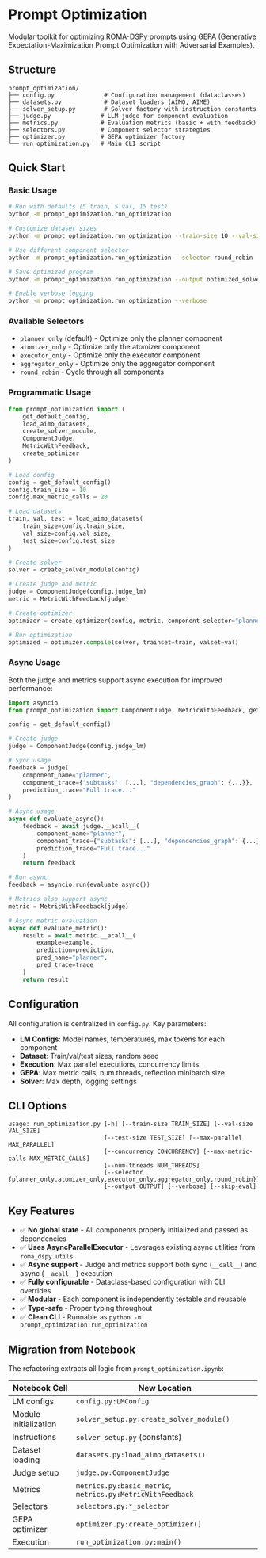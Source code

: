 # Prompt Optimization

Modular toolkit for optimizing ROMA-DSPy prompts using GEPA (Generative Expectation-Maximization Prompt Optimization with Adversarial Examples).

## Structure

```
prompt_optimization/
├── config.py              # Configuration management (dataclasses)
├── datasets.py            # Dataset loaders (AIMO, AIME)
├── solver_setup.py        # Solver factory with instruction constants
├── judge.py              # LLM judge for component evaluation
├── metrics.py            # Evaluation metrics (basic + with feedback)
├── selectors.py          # Component selector strategies
├── optimizer.py          # GEPA optimizer factory
└── run_optimization.py   # Main CLI script
```

## Quick Start

### Basic Usage

```bash
# Run with defaults (5 train, 5 val, 15 test)
python -m prompt_optimization.run_optimization

# Customize dataset sizes
python -m prompt_optimization.run_optimization --train-size 10 --val-size 10 --test-size 30

# Use different component selector
python -m prompt_optimization.run_optimization --selector round_robin

# Save optimized program
python -m prompt_optimization.run_optimization --output optimized_solver.json

# Enable verbose logging
python -m prompt_optimization.run_optimization --verbose
```

### Available Selectors

- `planner_only` (default) - Optimize only the planner component
- `atomizer_only` - Optimize only the atomizer component
- `executor_only` - Optimize only the executor component
- `aggregator_only` - Optimize only the aggregator component
- `round_robin` - Cycle through all components

### Programmatic Usage

```python
from prompt_optimization import (
    get_default_config,
    load_aimo_datasets,
    create_solver_module,
    ComponentJudge,
    MetricWithFeedback,
    create_optimizer
)

# Load config
config = get_default_config()
config.train_size = 10
config.max_metric_calls = 20

# Load datasets
train, val, test = load_aimo_datasets(
    train_size=config.train_size,
    val_size=config.val_size,
    test_size=config.test_size
)

# Create solver
solver = create_solver_module(config)

# Create judge and metric
judge = ComponentJudge(config.judge_lm)
metric = MetricWithFeedback(judge)

# Create optimizer
optimizer = create_optimizer(config, metric, component_selector="planner_only")

# Run optimization
optimized = optimizer.compile(solver, trainset=train, valset=val)
```

### Async Usage

Both the judge and metrics support async execution for improved performance:

```python
import asyncio
from prompt_optimization import ComponentJudge, MetricWithFeedback, get_default_config

config = get_default_config()

# Create judge
judge = ComponentJudge(config.judge_lm)

# Sync usage
feedback = judge(
    component_name="planner",
    component_trace={"subtasks": [...], "dependencies_graph": {...}},
    prediction_trace="Full trace..."
)

# Async usage
async def evaluate_async():
    feedback = await judge.__acall__(
        component_name="planner",
        component_trace={"subtasks": [...], "dependencies_graph": {...}},
        prediction_trace="Full trace..."
    )
    return feedback

# Run async
feedback = asyncio.run(evaluate_async())

# Metrics also support async
metric = MetricWithFeedback(judge)

# Async metric evaluation
async def evaluate_metric():
    result = await metric.__acall__(
        example=example,
        prediction=prediction,
        pred_name="planner",
        pred_trace=trace
    )
    return result
```

## Configuration

All configuration is centralized in `config.py`. Key parameters:

- **LM Configs**: Model names, temperatures, max tokens for each component
- **Dataset**: Train/val/test sizes, random seed
- **Execution**: Max parallel executions, concurrency limits
- **GEPA**: Max metric calls, num threads, reflection minibatch size
- **Solver**: Max depth, logging settings

## CLI Options

```
usage: run_optimization.py [-h] [--train-size TRAIN_SIZE] [--val-size VAL_SIZE]
                           [--test-size TEST_SIZE] [--max-parallel MAX_PARALLEL]
                           [--concurrency CONCURRENCY] [--max-metric-calls MAX_METRIC_CALLS]
                           [--num-threads NUM_THREADS]
                           [--selector {planner_only,atomizer_only,executor_only,aggregator_only,round_robin}]
                           [--output OUTPUT] [--verbose] [--skip-eval]
```

## Key Features

- ✅ **No global state** - All components properly initialized and passed as dependencies
- ✅ **Uses AsyncParallelExecutor** - Leverages existing async utilities from `roma_dspy.utils`
- ✅ **Async support** - Judge and metrics support both sync (`__call__`) and async (`__acall__`) execution
- ✅ **Fully configurable** - Dataclass-based configuration with CLI overrides
- ✅ **Modular** - Each component is independently testable and reusable
- ✅ **Type-safe** - Proper typing throughout
- ✅ **Clean CLI** - Runnable as `python -m prompt_optimization.run_optimization`

## Migration from Notebook

The refactoring extracts all logic from `prompt_optimization.ipynb`:

| Notebook Cell | New Location |
|---------------|--------------|
| LM configs | `config.py:LMConfig` |
| Module initialization | `solver_setup.py:create_solver_module()` |
| Instructions | `solver_setup.py` (constants) |
| Dataset loading | `datasets.py:load_aimo_datasets()` |
| Judge setup | `judge.py:ComponentJudge` |
| Metrics | `metrics.py:basic_metric`, `metrics.py:MetricWithFeedback` |
| Selectors | `selectors.py:*_selector` |
| GEPA optimizer | `optimizer.py:create_optimizer()` |
| Execution | `run_optimization.py:main()` |
